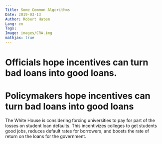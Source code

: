 ```yaml
---
Title: Some Common Algorithms
Date: 2019-03-13
Author: Robert Hatem
Lang: en
Tags:
Image: images/CRA.img
mathjax: true
---
```


# Officials hope incentives can turn bad loans into good loans.

# Policymakers hope incentives can turn bad loans into good loans

The White House is considering forcing universities to pay for part of the losses on student loan defaults. This incentivizes colleges to get students good jobs, reduces default rates for borrowers, and boosts the rate of return on the loans for the government.
